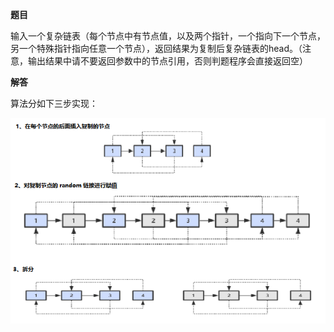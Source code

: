 **题目**

输入一个复杂链表（每个节点中有节点值，以及两个指针，一个指向下一个节点，另一个特殊指针指向任意一个节点），返回结果为复制后复杂链表的head。（注意，输出结果中请不要返回参数中的节点引用，否则判题程序会直接返回空）

**解答**

算法分如下三步实现：

<div align="center">
<img src="https://github.com/XQLong/java_workplace/blob/master/img/copyRandomListNode.png"></img>
</div>